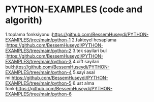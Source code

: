 # PYTHON-EXAMPLES (code and algorith)

1.toplama fonksiyonu :https://github.com/BessemHuseydi/PYTHON-EXAMPLES/tree/main/python-1 
2.faktoyel hesaplama :https://github.com/BessemHuseydi/PYTHON-EXAMPLES/tree/main/python-2
3.tek sayilari bul :https://github.com/BessemHuseydi/PYTHON-EXAMPLES/tree/main/python-3
4.cift sayilari bul:https://github.com/BessemHuseydi/PYTHON-EXAMPLES/tree/main/python-4
5.sayi asal mi:https://github.com/BessemHuseydi/PYTHON-EXAMPLES/tree/main/python-5
6.ust alma fonk:https://github.com/BessemHuseydi/PYTHON-EXAMPLES/tree/main/python-6
